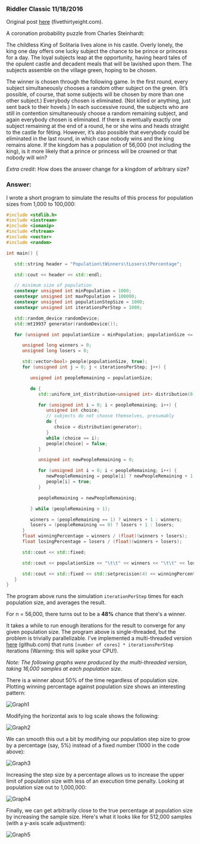 ### Riddler Classic 11/18/2016

Original post [here](https://fivethirtyeight.com/features/the-puzzle-of-the-lonesome-king/) (fivethirtyeight.com).

A coronation probability puzzle from Charles Steinhardt:

The childless King of Solitaria lives alone in his castle. Overly lonely, the king one day offers one lucky subject the chance to be prince or princess for a day. The loyal subjects leap at the opportunity, having heard tales of the opulent castle and decadent meals that will be lavished upon them. The subjects assemble on the village green, hoping to be chosen.

The winner is chosen through the following game. In the first round, every subject simultaneously chooses a random other subject on the green. (It’s possible, of course, that some subjects will be chosen by more than one other subject.) Everybody chosen is eliminated. (Not killed or anything, just sent back to their hovels.) In each successive round, the subjects who are still in contention simultaneously choose a random remaining subject, and again everybody chosen is eliminated. If there is eventually exactly one subject remaining at the end of a round, he or she wins and heads straight to the castle for fêting. However, it’s also possible that everybody could be eliminated in the last round, in which case nobody wins and the king remains alone. If the kingdom has a population of 56,000 (not including the king), is it more likely that a prince or princess will be crowned or that nobody will win?

_Extra credit_: How does the answer change for a kingdom of arbitrary size?

### Answer:

I wrote a short program to simulate the results of this process for population sizes from 1,000 to 100,000:

```c++
#include <stdlib.h>
#include <iostream>
#include <iomanip>
#include <fstream>
#include <vector>
#include <random>

int main() {

   std::string header = "Population\tWinners\tLosers\tPercentage";

   std::cout << header << std::endl;

   // minimum size of population
   constexpr unsigned int minPopulation = 1000;
   constexpr unsigned int maxPopulation = 100000;
   constexpr unsigned int populationStepSize = 1000;
   constexpr unsigned int iterationsPerStep = 1000;

   std::random_device randomDevice;
   std::mt19937 generator(randomDevice());

   for (unsigned int populationSize = minPopulation; populationSize <= maxPopulation; populationSize += populationStepSize) {

      unsigned long winners = 0;
      unsigned long losers = 0;

      std::vector<bool> people(populationSize, true);
      for (unsigned int j = 0; j < iterationsPerStep; j++) {

         unsigned int peopleRemaining = populationSize;

         do {
            std::uniform_int_distribution<unsigned int> distribution(0, peopleRemaining - 1);

            for (unsigned int i = 0; i < peopleRemaining; i++) {
               unsigned int choice;
               // subjects do not choose themselves, presumably
               do {
                  choice = distribution(generator);
               }
               while (choice == i);
               people[choice] = false;
            }

            unsigned int newPeopleRemaining = 0;

            for (unsigned int i = 0; i < peopleRemaining; i++) {
               newPeopleRemaining = people[i] ? newPeopleRemaining + 1 : newPeopleRemaining;
               people[i] = true;
            }

            peopleRemaining = newPeopleRemaining;

         } while (peopleRemaining > 1);

         winners = (peopleRemaining == 1) ? winners + 1 : winners;
         losers = (peopleRemaining == 0) ? losers + 1 : losers;
      }
      float winningPercentage = winners / (float)(winners + losers);
      float losingPercentage = losers / (float)(winners + losers);

      std::cout << std::fixed;

      std::cout << populationSize << "\t\t" << winners << "\t\t" << losers << "\t\t";

      std::cout << std::fixed << std::setprecision(4) << winningPercentage << std::endl;
   }
}
```

The program above runs the simulation `iterationPerStep` times for each population size, and averages the result. 

For n = 56,000, there turns out to be a <strong>48%</strong> chance that there's a winner. 

It takes a while to run enough iterations for the result to converge for any given population size. The program above is single-threaded, but the problem is trivially parallelizable. I've implemented a multi-threaded version [here](https://github.com/danielthompson/riddler-solitaria/blob/master/multithreaded.cpp) (github.com) that runs `[number of cores] * iterationsPerStep` iterations (Warning: this will spike your CPU!). 

_Note: The following graphs were produced by the multi-threaded version, taking 16,000 samples at each population size._

There is a winner about 50% of the time regardless of population size. Plotting winning percentage against population size shows an interesting pattern:

![Graph1](Graph1.png)

Modifying the horizontal axis to log scale shows the following:

![Graph2](Graph2.png)

We can smooth this out a bit by modifying our population step size to grow by a percentage (say, 5%) instead of a fixed number (1000 in the code above):

![Graph3](Graph3.png)

Increasing the step size by a percentage allows us to increase the upper limit of population size with less of an execution time penalty. Looking at population size out to 1,000,000:

![Graph4](Graph4.png)

Finally, we can get arbitrarily close to the true percentage at population size by increasing the sample size. Here's what it looks like for 512,000 samples (with a y-axis scale adjustment):

![Graph5](Graph5.png)

